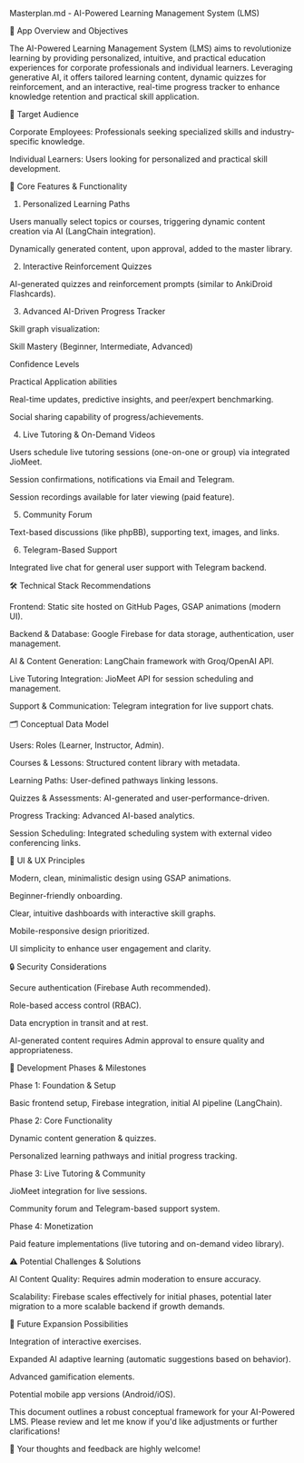 Masterplan.md - AI-Powered Learning Management System (LMS)

📌 App Overview and Objectives

The AI-Powered Learning Management System (LMS) aims to revolutionize learning by providing personalized, intuitive, and practical education experiences for corporate professionals and individual learners. Leveraging generative AI, it offers tailored learning content, dynamic quizzes for reinforcement, and an interactive, real-time progress tracker to enhance knowledge retention and practical skill application.

🎯 Target Audience

Corporate Employees: Professionals seeking specialized skills and industry-specific knowledge.

Individual Learners: Users looking for personalized and practical skill development.

🚀 Core Features & Functionality

1. Personalized Learning Paths

Users manually select topics or courses, triggering dynamic content creation via AI (LangChain integration).

Dynamically generated content, upon approval, added to the master library.

2. Interactive Reinforcement Quizzes

AI-generated quizzes and reinforcement prompts (similar to AnkiDroid Flashcards).

3. Advanced AI-Driven Progress Tracker

Skill graph visualization:

Skill Mastery (Beginner, Intermediate, Advanced)

Confidence Levels

Practical Application abilities

Real-time updates, predictive insights, and peer/expert benchmarking.

Social sharing capability of progress/achievements.

4. Live Tutoring & On-Demand Videos

Users schedule live tutoring sessions (one-on-one or group) via integrated JioMeet.

Session confirmations, notifications via Email and Telegram.

Session recordings available for later viewing (paid feature).

5. Community Forum

Text-based discussions (like phpBB), supporting text, images, and links.

6. Telegram-Based Support

Integrated live chat for general user support with Telegram backend.

🛠️ Technical Stack Recommendations

Frontend: Static site hosted on GitHub Pages, GSAP animations (modern UI).

Backend & Database: Google Firebase for data storage, authentication, user management.

AI & Content Generation: LangChain framework with Groq/OpenAI API.

Live Tutoring Integration: JioMeet API for session scheduling and management.

Support & Communication: Telegram integration for live support chats.

🗂️ Conceptual Data Model

Users: Roles (Learner, Instructor, Admin).

Courses & Lessons: Structured content library with metadata.

Learning Paths: User-defined pathways linking lessons.

Quizzes & Assessments: AI-generated and user-performance-driven.

Progress Tracking: Advanced AI-based analytics.

Session Scheduling: Integrated scheduling system with external video conferencing links.

🎨 UI & UX Principles

Modern, clean, minimalistic design using GSAP animations.

Beginner-friendly onboarding.

Clear, intuitive dashboards with interactive skill graphs.

Mobile-responsive design prioritized.

UI simplicity to enhance user engagement and clarity.

🔒 Security Considerations

Secure authentication (Firebase Auth recommended).

Role-based access control (RBAC).

Data encryption in transit and at rest.

AI-generated content requires Admin approval to ensure quality and appropriateness.

📆 Development Phases & Milestones

Phase 1: Foundation & Setup

Basic frontend setup, Firebase integration, initial AI pipeline (LangChain).

Phase 2: Core Functionality

Dynamic content generation & quizzes.

Personalized learning pathways and initial progress tracking.

Phase 3: Live Tutoring & Community

JioMeet integration for live sessions.

Community forum and Telegram-based support system.

Phase 4: Monetization

Paid feature implementations (live tutoring and on-demand video library).

⚠️ Potential Challenges & Solutions

AI Content Quality: Requires admin moderation to ensure accuracy.

Scalability: Firebase scales effectively for initial phases, potential later migration to a more scalable backend if growth demands.

🌟 Future Expansion Possibilities

Integration of interactive exercises.

Expanded AI adaptive learning (automatic suggestions based on behavior).

Advanced gamification elements.

Potential mobile app versions (Android/iOS).

This document outlines a robust conceptual framework for your AI-Powered LMS. Please review and let me know if you'd like adjustments or further clarifications!

🚀 Your thoughts and feedback are highly welcome!
